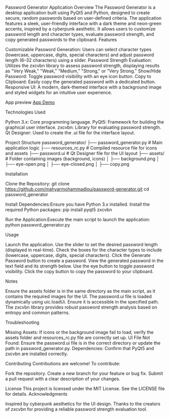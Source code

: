 Password Generator Application
Overview
The Password Generator is a desktop application built using PyQt5 and Python, designed to create secure, random passwords based on user-defined criteria. The application features a sleek, user-friendly interface with a dark theme and neon-green accents, inspired by a cyberpunk aesthetic. It allows users to customize password length and character types, evaluate password strength, and copy generated passwords to the clipboard.
Features

Customizable Password Generation: Users can select character types (lowercase, uppercase, digits, special characters) and adjust password length (6–32 characters) using a slider.
Password Strength Evaluation: Utilizes the zxcvbn library to assess password strength, displaying results as "Very Weak," "Weak," "Medium," "Strong," or "Very Strong."
Show/Hide Password: Toggle password visibility with an eye icon button.
Copy to Clipboard: Easily copy the generated password with a dedicated button.
Responsive UI: A modern, dark-themed interface with a background image and styled widgets for an intuitive user experience.

App preview 
[App Demo](assets/demo.png)


Technologies Used

Python 3.x: Core programming language.
PyQt5: Framework for building the graphical user interface.
zxcvbn: Library for evaluating password strength.
Qt Designer: Used to create the .ui file for the interface layout.

Project Structure
password_generator/
├── password_generator.py    # Main application logic
├── resources_rc.py          # Compiled resource file for icons and assets
├── password.ui              # Qt Designer file for the UI layout
├── assets/                  # Folder containing images (background, icons)
│   ├── background.png
│   ├── eye-open.png
│   ├── eye-closed.png
│   ├── copy.png

Installation

Clone the Repository:
git clone https://github.com/mahyarmohammadlou/password-generator.git
cd password_generator


Install Dependencies:Ensure you have Python 3.x installed. Install the required Python packages:
pip install pyqt5 zxcvbn


Run the Application:Execute the main script to launch the application:
python password_generator.py



Usage

Launch the application.
Use the slider to set the desired password length (displayed in real-time).
Check the boxes for the character types to include (lowercase, uppercase, digits, special characters).
Click the Generate Password button to create a password.
View the generated password in the text field and its strength below.
Use the eye button to toggle password visibility.
Click the copy button to copy the password to your clipboard.

Notes

Ensure the assets folder is in the same directory as the main script, as it contains the required images for the UI.
The password.ui file is loaded dynamically using uic.loadUi. Ensure it is accessible in the specified path.
The zxcvbn library provides robust password strength analysis based on entropy and common patterns.

Troubleshooting

Missing Assets: If icons or the background image fail to load, verify the assets folder and resources_rc.py file are correctly set up.
UI File Not Found: Ensure the password.ui file is in the correct directory or update the path in password_generator.py.
Dependencies: Confirm that PyQt5 and zxcvbn are installed correctly.

Contributing
Contributions are welcome! To contribute:

Fork the repository.
Create a new branch for your feature or bug fix.
Submit a pull request with a clear description of your changes.

License
This project is licensed under the MIT License. See the LICENSE file for details.
Acknowledgments

Inspired by cyberpunk aesthetics for the UI design.
Thanks to the creators of zxcvbn for providing a reliable password strength evaluation tool.
